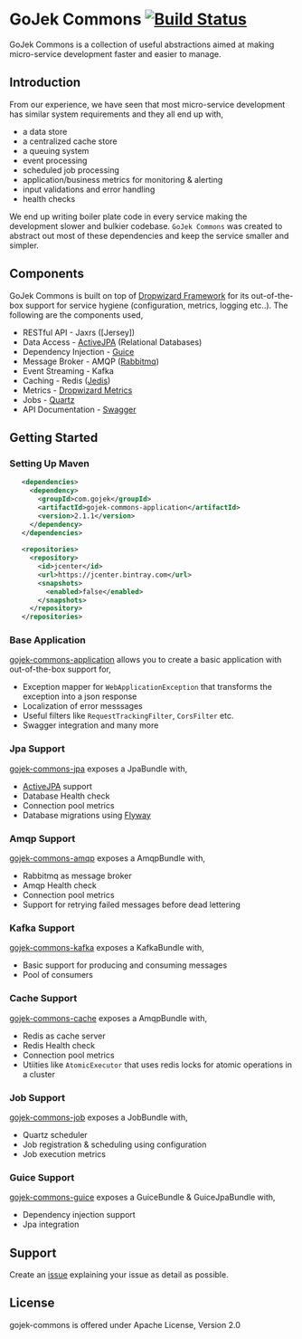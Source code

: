 # GoJek Commons [![Build Status](https://travis-ci.org/gojek-engineering/gojek-commons.svg?branch=master)](https://travis-ci.org/gojek-engineering/gojek-commons)
GoJek Commons is a collection of useful abstractions aimed at making micro-service development faster and easier to manage.
## Introduction
From our experience, we have seen that most micro-service development has similar system requirements and they all end up with,
* a data store
* a centralized cache store
* a queuing system
* event processing
* scheduled job processing
* application/business metrics for monitoring & alerting
* input validations and error handling
* health checks

We end up writing boiler plate code in every service making the development slower and bulkier codebase. `GoJek Commons` was created to abstract out most of these dependencies and keep the service smaller and simpler.

## Components
GoJek Commons is built on top of [Dropwizard Framework](http://www.dropwizard.io/) for its out-of-the-box support for service hygiene (configuration, metrics, logging etc..). The following are the components used,

* RESTful API - Jaxrs ([Jersey])
* Data Access - [ActiveJPA](https://github.com/ActiveJpa/activejpa) (Relational Databases)
* Dependency Injection - [Guice](https://github.com/google/guice)
* Message Broker - AMQP ([Rabbitmq](https://www.rabbitmq.com/))
* Event Streaming - Kafka
* Caching - Redis ([Jedis](https://github.com/xetorthio/jedis))
* Metrics - [Dropwizard Metrics](http://metrics.dropwizard.io/)
* Jobs - [Quartz](http://www.quartz-scheduler.org/)
* API Documentation - [Swagger](https://swagger.io/)

## Getting Started 

### Setting Up Maven

```xml
   <dependencies>
     <dependency>
       <groupId>com.gojek</groupId>
       <artifactId>gojek-commons-application</artifactId>
       <version>2.1.1</version>
     </dependency>
   </dependencies>
   
   <repositories>
     <repository>
       <id>jcenter</id>
       <url>https://jcenter.bintray.com</url>
       <snapshots>
         <enabled>false</enabled>
       </snapshots>
     </repository>
   </repositories>
```
### Base Application
[gojek-commons-application](/gojek-commons-application) allows you to create a basic application with out-of-the-box support for,
* Exception mapper for `WebApplicationException` that transforms the exception into a json response
* Localization of error messsages
* Useful filters like `RequestTrackingFilter`, `CorsFilter` etc.
* Swagger integration and many more

### Jpa Support
[gojek-commons-jpa](/gojek-commons-jpa) exposes a JpaBundle with,
* [ActiveJPA](https://github.com/ActiveJpa/activejpa) support
* Database Health check 
* Connection pool metrics
* Database migrations using [Flyway](https://flywaydb.org/)

### Amqp Support
[gojek-commons-amqp](/gojek-commons-amqp) exposes a AmqpBundle with,
* Rabbitmq as message broker
* Amqp Health check
* Connection pool metrics
* Support for retrying failed messages before dead lettering

### Kafka Support
[gojek-commons-kafka](/gojek-commons-kafka) exposes a KafkaBundle with,
* Basic support for producing and consuming messages
* Pool of consumers

### Cache Support
[gojek-commons-cache](/gojek-commons-cache) exposes a AmqpBundle with,
* Redis as cache server
* Redis Health check
* Connection pool metrics
* Utiities like `AtomicExecutor` that uses redis locks for atomic operations in a cluster

### Job Support
[gojek-commons-job](/gojek-commons-job) exposes a JobBundle with,
* Quartz scheduler
* Job registration & scheduling using configuration
* Job execution metrics

### Guice Support
[gojek-commons-guice](/gojek-commons-guice) exposes a GuiceBundle & GuiceJpaBundle with,
* Dependency injection support
* Jpa integration

## Support
Create an [issue](https://github.com/gojek-engineering/gojek-commons/issues) explaining your issue as detail as possible.
## License
gojek-commons is offered under Apache License, Version 2.0
